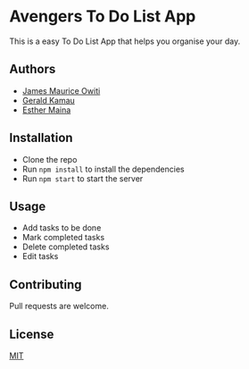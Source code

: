 # Avengers To Do List App
This is a easy To Do List App that helps you organise your day.


## Authors
- [James Maurice Owiti]('https://github.com/jaime8793')
- [Gerald Kamau]('https://github.com/Gerald-ux-ux')
- [Esther Maina]('https://github.com/EstherWMaina')

## Installation
- Clone the repo
- Run `npm install` to install the dependencies
- Run `npm start` to start the server

## Usage
- Add tasks to be done
- Mark completed tasks
- Delete completed tasks
- Edit tasks

## Contributing
Pull requests are welcome.

## License
[MIT]('https://choosealicense.com/licenses/mit/')

